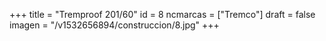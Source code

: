 +++
title = "Tremproof 201/60"
id = 8
ncmarcas = ["Tremco"]
draft = false
imagen = "/v1532656894/construccion/8.jpg"
+++

<!--more-->